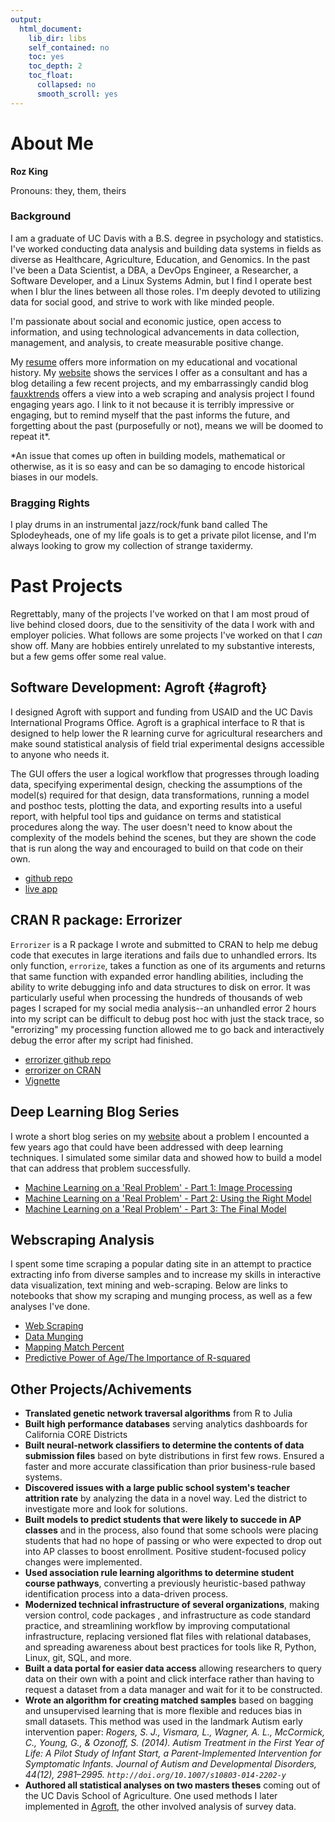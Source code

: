 ```yaml
---
output:
  html_document:
    lib_dir: libs
    self_contained: no
    toc: yes
    toc_depth: 2
    toc_float:
      collapsed: no
      smooth_scroll: yes
---
```


# About Me

**Roz King**

Pronouns: they, them, theirs

### Background

I am a graduate of UC Davis with a B.S. degree in psychology and statistics. I've worked conducting data analysis and building data systems in fields as diverse as Healthcare, Agriculture, Education, and Genomics. In the past I've been a Data Scientist, a DBA, a DevOps Engineer, a Researcher, a Software Developer, and a Linux Systems Admin, but I find I operate best when I blur the lines  between all those roles. I'm deeply devoted to utilizing data for social good, and strive to work with like minded people.

I'm passionate about social and economic justice, open access to information, and using technological advancements in data collection, management, and analysis, to create measurable positive change.

My <a href="www/src/resume.pdf" download>resume</a> offers more information on my educational and vocational history. My [website](https://www.rkingdc.com) shows the services I offer as a consultant and has a blog detailing a few recent projects, and my embarrassingly candid blog [fauxktrends](http://fauxktrends.tumblr.com/archive) offers a view into a web scraping and analysis project I found engaging years ago. I link to it not because it is terribly impressive or engaging, but to remind myself that the past informs the future, and forgetting about the past (purposefully or not), means we will be doomed to repeat it*.

\*An issue that comes up often in building models, mathematical or otherwise, as it is so easy and can be so damaging to encode historical biases in our models.

### Bragging Rights

I play drums in an instrumental jazz/rock/funk band called The Splodeyheads, one of my life goals is to get a private pilot license, and I'm always looking to grow my collection of strange taxidermy.

# Past Projects

Regrettably, many of the projects I've worked on that I am most proud of live behind closed doors, due to the sensitivity of the data I work with and employer policies. What follows are some projects I've worked on that I *can* show off. Many are hobbies entirely unrelated to my substantive interests, but a few gems offer some real value.

## Software Development: Agroft {#agroft}

I designed Agroft with support and funding from USAID and the UC Davis International Programs Office. Agroft is a graphical interface to R that is designed to help lower the R learning curve for agricultural researchers and make sound statistical analysis of field trial experimental designs accessible to anyone who needs it.

The GUI offers the user a logical workflow that progresses through loading data, specifying experimental design, checking the assumptions of the model(s) required for that design, data transformations, running a model and posthoc tests, plotting the data, and exporting results into a useful report, with helpful tool tips and guidance on terms and statistical procedures along the way. The user doesn't need to know about the complexity of the models behind the scenes, but they are shown the code that is run along the way and encouraged to build on that code on their own.

* [github repo](https://github.com/ucd-ipo/agroft)
* [live app](http://ikkyle.com/playground/aip-analysis/)

## CRAN R package: Errorizer

`Errorizer` is a R package I wrote and submitted to CRAN to help me debug code that executes in large iterations and fails due to unhandled errors. Its only function, `errorize`, takes a function as one of its arguments and returns that same function with expanded error handling abilities, including the ability to write debugging info and data structures to disk on error. It was particularly useful when processing the hundreds of thousands of web pages I scraped for my social media analysis--an unhandled error 2 hours into my script can be difficult to debug post hoc with just the stack trace, so "errorizing" my processing function allowed me to go back and interactively debug the error after my script had finished.

* [errorizer github repo](https://github.com/ikkyle/errorizer)
* [errorizer on CRAN](https://cran.r-project.org/package=errorizer)
* [Vignette](https://cran.r-project.org/web/packages/errorizer/vignettes/errorize.html)

## Deep Learning Blog Series

I wrote a short blog series on my [website](https://www.rkingdc.com) about a problem I encounted a few years ago that could have been addressed with deep learning techniques. I simulated some similar data and showed how to build a model that can address that problem successfully. 

* [Machine Learning on a 'Real Problem' - Part 1: Image Processing](https://www.rkingdc.com/blog/2018/8/23/machine-learning-on-a-real-problem-1)
* [Machine Learning on a 'Real Problem' - Part 2: Using the Right Model](https://www.rkingdc.com/blog/machine-learning-on-a-real-problem-2)
* [Machine Learning on a 'Real Problem' - Part 3: The Final Model](https://www.rkingdc.com/blog/machine-learning-on-a-real-problem-3)


## Webscraping Analysis

I spent some time scraping a popular dating site in an attempt to practice extracting info from diverse samples and to increase my skills in interactive data visualization, text mining and web-scraping. Below are links to notebooks that show my scraping and munging process, as well as a few analyses I've done.

* [Web Scraping](www/OKC/scrape.html)
* [Data Munging](www/OKC/munge.html)
* [Mapping Match Percent](www/OKC/mapping_match_pct.html)
* [Predictive Power of Age/The Importance of R-squared](www/OKC/age_match_prediction.html)


## Other Projects/Achivements

* **Translated genetic network traversal algorithms** from R to Julia
* **Built high performance databases** serving analytics dashboards for California
 CORE Districts
* **Built neural-network classifiers to determine the contents of data submission files** based on byte distributions in first few rows. Ensured a faster and more accurate classification than prior business-rule based systems.
* **Discovered issues with a large public school system's teacher attrition rate** by analyzing the data in a novel way. Led the district to investigate more and look for solutions.
* **Built models to predict students that were likely to succede in AP classes** and in the process, also found that some schools were placing students that had no hope of passing or who were expected to drop out into AP classes to boost enrollment. Positive student-focused policy changes were implemented.
* **Used association rule learning algorithms to determine student course pathways**, converting a previously heuristic-based pathway identification process into a data-driven process.
* **Modernized technical infrastructure of several organizations**, making version control, code packages , and infrastructure as code standard practice, and streamlining workflow by improving computational infrastructure, replacing versioned flat files with relational databases, and spreading awareness about best practices for tools like R, Python, Linux, git, SQL, and more.
* **Built a data portal for easier data access** allowing researchers to query data on their own with a point and click interface rather than having to request a dataset from a data manager and wait for it to be constructed.
* **Wrote an algorithm for creating matched samples** based on bagging and unsupervised learning that is more flexible and reduces bias in small datasets. This method was used in the landmark Autism early intervention paper: *Rogers, S. J., Vismara, L., Wagner, A. L., McCormick, C., Young, G., & Ozonoff, S. (2014). Autism Treatment in the First Year of Life: A Pilot Study of Infant Start, a Parent-Implemented Intervention for Symptomatic Infants. Journal of Autism and Developmental Disorders, 44(12), 2981–2995. `http://doi.org/10.1007/s10803-014-2202-y`*
* **Authored all statistical analyses on two masters theses** coming out of the UC Davis School of Agriculture. One used methods I later implemented in [Agroft](#agroft), the other involved analysis of survey data.
